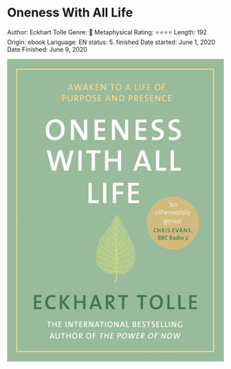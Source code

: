 # Oneness With All Life

Author: Eckhart Tolle
Genre: 👻 Metaphysical
Rating: ⭐️⭐️⭐️⭐️
Length: 192
Origin: ebook
Language: EN
status: 5. finished
Date started: June 1, 2020
Date Finished: June 9, 2020

![Untitled](Oneness%20With%20All%20Life%20641fbde0f10a4f0284d2c735edf2c392/Untitled.png)